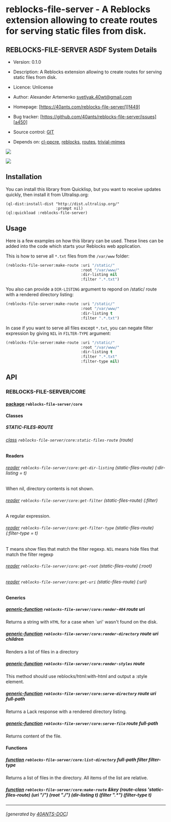<a id="x-28REBLOCKS-FILE-SERVER-DOCS-2FINDEX-3A-40README-2040ANTS-DOC-2FLOCATIVES-3ASECTION-29"></a>

# reblocks-file-server - A Reblocks extension allowing to create routes for serving static files from disk.

<a id="reblocks-file-server-asdf-system-details"></a>

## REBLOCKS-FILE-SERVER ASDF System Details

* Version: 0.1.0

* Description: A Reblocks extension allowing to create routes for serving static files from disk.

* Licence: Unlicense

* Author: Alexander Artemenko <svetlyak.40wt@gmail.com>

* Homepage: [https://40ants.com/reblocks-file-server/][f449]

* Bug tracker: [https://github.com/40ants/reblocks-file-server/issues][a450]

* Source control: [GIT][b09a]

* Depends on: [cl-ppcre][49b9], [reblocks][184b], [routes][48e8], [trivial-mimes][a154]

[![](https://github-actions.40ants.com/40ants/reblocks-file-server/matrix.svg?only=ci.run-tests)][4729]

![](http://quickdocs.org/badge/reblocks-file-server.svg)

<a id="x-28REBLOCKS-FILE-SERVER-DOCS-2FINDEX-3A-3A-40INSTALLATION-2040ANTS-DOC-2FLOCATIVES-3ASECTION-29"></a>

## Installation

You can install this library from Quicklisp, but you want to receive updates quickly, then install it from Ultralisp.org:

```
(ql-dist:install-dist "http://dist.ultralisp.org/"
                      :prompt nil)
(ql:quickload :reblocks-file-server)
```
<a id="x-28REBLOCKS-FILE-SERVER-DOCS-2FINDEX-3A-3A-40USAGE-2040ANTS-DOC-2FLOCATIVES-3ASECTION-29"></a>

## Usage

Here is a few examples on how this library can be used. These lines can be added into the code
which starts your Reblocks web application.

This is how to serve all `*.txt` files from the `/var/www` folder:

```lisp
(reblocks-file-server:make-route :uri "/static/"
                                 :root "/var/www/"
                                 :dir-listing nil
                                 :filter ".*.txt")
```
You also can provide a `DIR-LISTING` argument to repond on /static/ route with a rendered directory listing:

```lisp
(reblocks-file-server:make-route :uri "/static/"
                                 :root "/var/www/"
                                 :dir-listing t
                                 :filter ".*.txt")
```
In case if you want to serve all files except `*.txt`, you can negate filter expression by giving `NIL` in `FILTER-TYPE` argument:

```lisp
(reblocks-file-server:make-route :uri "/static/"
                                 :root "/var/www/"
                                 :dir-listing t
                                 :filter ".*.txt"
                                 :filter-type nil)
```
<a id="x-28REBLOCKS-FILE-SERVER-DOCS-2FINDEX-3A-3A-40API-2040ANTS-DOC-2FLOCATIVES-3ASECTION-29"></a>

## API

<a id="x-28REBLOCKS-FILE-SERVER-DOCS-2FINDEX-3A-3A-40REBLOCKS-FILE-SERVER-2FCORE-3FPACKAGE-2040ANTS-DOC-2FLOCATIVES-3ASECTION-29"></a>

### REBLOCKS-FILE-SERVER/CORE

<a id="x-28-23A-28-2825-29-20BASE-CHAR-20-2E-20-22REBLOCKS-FILE-SERVER-2FCORE-22-29-20PACKAGE-29"></a>

#### [package](eae2) `reblocks-file-server/core`

<a id="x-28REBLOCKS-FILE-SERVER-DOCS-2FINDEX-3A-3A-7C-40REBLOCKS-FILE-SERVER-2FCORE-3FClasses-SECTION-7C-2040ANTS-DOC-2FLOCATIVES-3ASECTION-29"></a>

#### Classes

<a id="x-28REBLOCKS-FILE-SERVER-DOCS-2FINDEX-3A-3A-40REBLOCKS-FILE-SERVER-2FCORE-24STATIC-FILES-ROUTE-3FCLASS-2040ANTS-DOC-2FLOCATIVES-3ASECTION-29"></a>

##### STATIC-FILES-ROUTE

<a id="x-28REBLOCKS-FILE-SERVER-2FCORE-3ASTATIC-FILES-ROUTE-20CLASS-29"></a>

###### [class](2aa2) `reblocks-file-server/core:static-files-route` (route)

**Readers**

<a id="x-28REBLOCKS-FILE-SERVER-2FCORE-3AGET-DIR-LISTING-20-2840ANTS-DOC-2FLOCATIVES-3AREADER-20REBLOCKS-FILE-SERVER-2FCORE-3ASTATIC-FILES-ROUTE-29-29"></a>

###### [reader](6bc9) `reblocks-file-server/core:get-dir-listing` (static-files-route) (:dir-listing = t)

When nil, directory contents is not shown.

<a id="x-28REBLOCKS-FILE-SERVER-2FCORE-3AGET-FILTER-20-2840ANTS-DOC-2FLOCATIVES-3AREADER-20REBLOCKS-FILE-SERVER-2FCORE-3ASTATIC-FILES-ROUTE-29-29"></a>

###### [reader](e6fb) `reblocks-file-server/core:get-filter` (static-files-route) (:filter)

A regular expression.

<a id="x-28REBLOCKS-FILE-SERVER-2FCORE-3AGET-FILTER-TYPE-20-2840ANTS-DOC-2FLOCATIVES-3AREADER-20REBLOCKS-FILE-SERVER-2FCORE-3ASTATIC-FILES-ROUTE-29-29"></a>

###### [reader](d914) `reblocks-file-server/core:get-filter-type` (static-files-route) (:filter-type = t)

T means show files that match the filter regexp. `NIL` means hide files that match the filter regexp

<a id="x-28REBLOCKS-FILE-SERVER-2FCORE-3AGET-ROOT-20-2840ANTS-DOC-2FLOCATIVES-3AREADER-20REBLOCKS-FILE-SERVER-2FCORE-3ASTATIC-FILES-ROUTE-29-29"></a>

###### [reader](4e6c) `reblocks-file-server/core:get-root` (static-files-route) (:root)

<a id="x-28REBLOCKS-FILE-SERVER-2FCORE-3AGET-URI-20-2840ANTS-DOC-2FLOCATIVES-3AREADER-20REBLOCKS-FILE-SERVER-2FCORE-3ASTATIC-FILES-ROUTE-29-29"></a>

###### [reader](fb41) `reblocks-file-server/core:get-uri` (static-files-route) (:uri)

<a id="x-28REBLOCKS-FILE-SERVER-DOCS-2FINDEX-3A-3A-7C-40REBLOCKS-FILE-SERVER-2FCORE-3FGenerics-SECTION-7C-2040ANTS-DOC-2FLOCATIVES-3ASECTION-29"></a>

#### Generics

<a id="x-28REBLOCKS-FILE-SERVER-2FCORE-3ARENDER-404-20GENERIC-FUNCTION-29"></a>

##### [generic-function](fb05) `reblocks-file-server/core:render-404` route uri

Returns a string with `HTML` for a case when `uri' wasn't found on the disk.

<a id="x-28REBLOCKS-FILE-SERVER-2FCORE-3ARENDER-DIRECTORY-20GENERIC-FUNCTION-29"></a>

##### [generic-function](3a12) `reblocks-file-server/core:render-directory` route uri children

Renders a list of files in a directory

<a id="x-28REBLOCKS-FILE-SERVER-2FCORE-3ARENDER-STYLES-20GENERIC-FUNCTION-29"></a>

##### [generic-function](5845) `reblocks-file-server/core:render-styles` route

This method should use reblocks/html:with-html and output a :style element.

<a id="x-28REBLOCKS-FILE-SERVER-2FCORE-3ASERVE-DIRECTORY-20GENERIC-FUNCTION-29"></a>

##### [generic-function](eaef) `reblocks-file-server/core:serve-directory` route uri full-path

Returns a Lack response with a rendered directory listing.

<a id="x-28REBLOCKS-FILE-SERVER-2FCORE-3ASERVE-FILE-20GENERIC-FUNCTION-29"></a>

##### [generic-function](3af4) `reblocks-file-server/core:serve-file` route full-path

Returns content of the file.

<a id="x-28REBLOCKS-FILE-SERVER-DOCS-2FINDEX-3A-3A-7C-40REBLOCKS-FILE-SERVER-2FCORE-3FFunctions-SECTION-7C-2040ANTS-DOC-2FLOCATIVES-3ASECTION-29"></a>

#### Functions

<a id="x-28REBLOCKS-FILE-SERVER-2FCORE-3ALIST-DIRECTORY-20FUNCTION-29"></a>

##### [function](c7d7) `reblocks-file-server/core:list-directory` full-path filter filter-type

Returns a list of files in the directory.
All items of the list are relative.

<a id="x-28REBLOCKS-FILE-SERVER-2FCORE-3AMAKE-ROUTE-20FUNCTION-29"></a>

##### [function](425b) `reblocks-file-server/core:make-route` &key (route-class 'static-files-route) (uri "/") (root "./") (dir-listing t) (filter ".\*") (filter-type t)


[f449]: https://40ants.com/reblocks-file-server/
[b09a]: https://github.com/40ants/reblocks-file-server
[4729]: https://github.com/40ants/reblocks-file-server/actions
[eae2]: https://github.com/40ants/reblocks-file-server/blob/3749b3b7eeb8a4f84d01a9569b5d796a4e9518c3/src/core.lisp#L1
[2aa2]: https://github.com/40ants/reblocks-file-server/blob/3749b3b7eeb8a4f84d01a9569b5d796a4e9518c3/src/core.lisp#L34
[4e6c]: https://github.com/40ants/reblocks-file-server/blob/3749b3b7eeb8a4f84d01a9569b5d796a4e9518c3/src/core.lisp#L35
[fb41]: https://github.com/40ants/reblocks-file-server/blob/3749b3b7eeb8a4f84d01a9569b5d796a4e9518c3/src/core.lisp#L38
[6bc9]: https://github.com/40ants/reblocks-file-server/blob/3749b3b7eeb8a4f84d01a9569b5d796a4e9518c3/src/core.lisp#L41
[e6fb]: https://github.com/40ants/reblocks-file-server/blob/3749b3b7eeb8a4f84d01a9569b5d796a4e9518c3/src/core.lisp#L46
[d914]: https://github.com/40ants/reblocks-file-server/blob/3749b3b7eeb8a4f84d01a9569b5d796a4e9518c3/src/core.lisp#L51
[425b]: https://github.com/40ants/reblocks-file-server/blob/3749b3b7eeb8a4f84d01a9569b5d796a4e9518c3/src/core.lisp#L57
[eaef]: https://github.com/40ants/reblocks-file-server/blob/3749b3b7eeb8a4f84d01a9569b5d796a4e9518c3/src/core.lisp#L79
[3af4]: https://github.com/40ants/reblocks-file-server/blob/3749b3b7eeb8a4f84d01a9569b5d796a4e9518c3/src/core.lisp#L83
[3a12]: https://github.com/40ants/reblocks-file-server/blob/3749b3b7eeb8a4f84d01a9569b5d796a4e9518c3/src/core.lisp#L87
[fb05]: https://github.com/40ants/reblocks-file-server/blob/3749b3b7eeb8a4f84d01a9569b5d796a4e9518c3/src/core.lisp#L91
[5845]: https://github.com/40ants/reblocks-file-server/blob/3749b3b7eeb8a4f84d01a9569b5d796a4e9518c3/src/core.lisp#L95
[c7d7]: https://github.com/40ants/reblocks-file-server/blob/3749b3b7eeb8a4f84d01a9569b5d796a4e9518c3/src/core.lisp#L99
[a450]: https://github.com/40ants/reblocks-file-server/issues
[49b9]: https://quickdocs.org/cl-ppcre
[184b]: https://quickdocs.org/reblocks
[48e8]: https://quickdocs.org/routes
[a154]: https://quickdocs.org/trivial-mimes

* * *
###### [generated by [40ANTS-DOC](https://40ants.com/doc/)]
